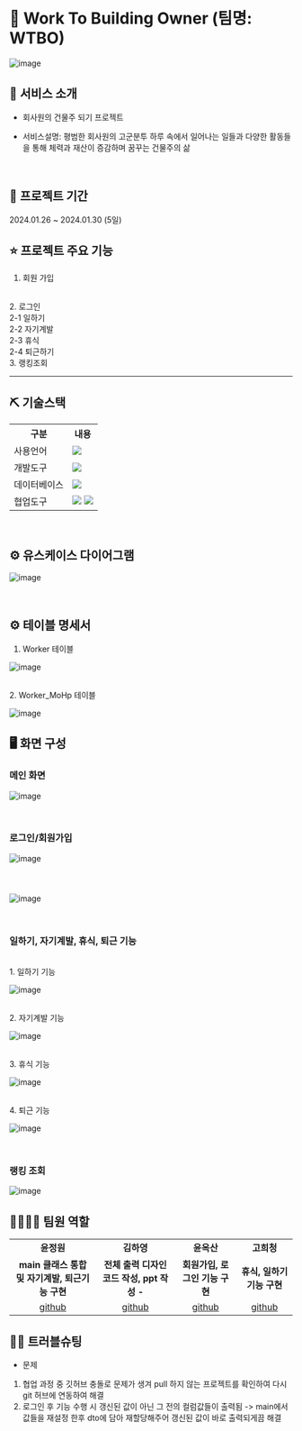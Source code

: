 
# 📎 Work To Building Owner (팀명: WTBO)

![image](https://github.com/2021-SMHRD-KDT-AI-17/JW_MINI_1/assets/157354077/9a27c1bc-9e69-4ad3-bc08-ccd6816e3b99)


## 👀 서비스 소개


* 회사원의 건물주 되기 프로젝트

* 서비스설명: 평범한 회사원의 고군분투 하루 속에서 일어나는 일들과 다양한 활동들을 통해 체력과 재산이 증감하며 꿈꾸는 건물주의 삶
<br>

## 📅 프로젝트 기간
2024.01.26 ~ 2024.01.30 (5일)
<br>

## ⭐ 프로젝트 주요 기능

1. 회원 가입
<br>
2. 로그인
<br>
2-1 일하기
<br>
2-2 자기계발
<br>
2-3 휴식
<br>
2-4 퇴근하기
<br>
3. 랭킹조회
<br>	


---

## ⛏ 기술스택
<table>
    <tr>
        <th>구분</th>
        <th>내용</th>
    </tr>
    <tr>
        <td>사용언어</td>
        <td>
            <img src="https://img.shields.io/badge/Java-007396?style=for-the-badge&logo=java&logoColor=white"/>
        </td>
    </tr>
    <tr>
        <td>개발도구</td>
        <td>
            <img src="https://img.shields.io/badge/Eclipse-2C2255?style=for-the-badge&logo=Eclipse&logoColor=white"/>
        </td>
    </tr>
    <tr>
        <td>데이터베이스</td>
        <td>
            <img src="https://img.shields.io/badge/Oracle 11g-F80000?style=for-the-badge&logo=Oracle&logoColor=white"/>
        </td>
    </tr>
    <tr>
        <td>협업도구</td>
        <td>
            <img src="https://img.shields.io/badge/Git-F05032?style=for-the-badge&logo=Git&logoColor=white"/>
            <img src="https://img.shields.io/badge/GitHub-181717?style=for-the-badge&logo=GitHub&logoColor=white"/>
        </td>
    </tr>
</table>


<br>

## ⚙  유스케이스 다이어그램


![image](https://github.com/2021-SMHRD-KDT-AI-17/JW_MINI_1/assets/157354077/ff41f5ad-fdf2-4d2f-a1e8-3e5289fb2abd)


<br>

## ⚙ 테이블 명세서

1. Worker 테이블

![image](https://github.com/2021-SMHRD-KDT-AI-17/JW_MINI_1/assets/157354077/5cd83adf-50c9-4681-ad80-ec5f4a279b54)


<br>
2. Worker_MoHp 테이블

![image](https://github.com/2021-SMHRD-KDT-AI-17/JW_MINI_1/assets/157354077/eed80c34-30f2-40a4-80d2-bca24c4e3edb)




## 🖥 화면 구성

### 메인 화면

![image](https://github.com/2021-SMHRD-KDT-AI-17/JW_MINI_1/assets/157354077/6a6628da-62aa-4d03-8437-ee88fe245a02)

<br>

### 로그인/회원가입

![image](https://github.com/2021-SMHRD-KDT-AI-17/JW_MINI_1/assets/157354077/060dc871-620e-4155-8bca-c12435fb2da4)

<br> 

### 
![image](https://github.com/2021-SMHRD-KDT-AI-17/JW_MINI_1/assets/157354077/d0f45482-75c3-4349-9c0e-68464207b360)

<br>

### 일하기, 자기계발, 휴식, 퇴근 기능
<br>
1. 일하기 기능

![image](https://github.com/2021-SMHRD-KDT-AI-17/JW_MINI_1/assets/157354077/de1f31d8-ba8d-4cc2-acb5-5b0dd604ad0f)

<br>
2. 자기계발 기능

![image](https://github.com/2021-SMHRD-KDT-AI-17/JW_MINI_1/assets/157354077/5e1b4907-a28b-4104-b255-86179382d54b)

<br>
3. 휴식 기능

![image](https://github.com/2021-SMHRD-KDT-AI-17/JW_MINI_1/assets/157354077/90581159-233f-4d58-914e-392896e6301a)

<br>
4. 퇴근 기능

![image](https://github.com/2021-SMHRD-KDT-AI-17/JW_MINI_1/assets/157354077/666277b9-1b46-493f-b589-7d0773203136)

<br>

### 랭킹 조회

![image](https://github.com/2021-SMHRD-KDT-AI-17/JW_MINI_1/assets/157354077/9032ec8a-4b5b-421d-8597-87543b9a8c04)



## 👨‍👩‍👦‍👦 팀원 역할
<table>
 
  <tr>
    <td align="center"><strong>윤정원</strong></td>
    <td align="center"><strong>김하영</strong></td>
    <td align="center"><strong>윤옥산</strong></td>
    <td align="center"><strong>고희청</strong></td>
 
  </tr>
  <tr>
    <td align="center"><b>main 클래스 통합 및 자기계발, 퇴근기능 구현 </b></td>
    <td align="center"><b>전체 출력 디자인 코드 작성, ppt 작성 - </b></td>
    <td align="center"><b>회원가입, 로그인 기능 구현</b></td>
    <td align="center"><b> 휴식, 일하기 기능 구현</b></td>
  
  </tr>
  <tr>
    <td align="center"><a href="https://github.com/JeongWon0389" target='_blank'>github</a></td>
    <td align="center"><a href="https://github.com/hayoung000" target='_blank'>github</a></td>
    <td align="center"><a href="https://github.com/yunoksan" target='_blank'>github</a></td>
    <td align="center"><a href="https://github.com/GO-HUI-CHEONG" target='_blank'>github</a></td>
   
  </tr>
</table>

## 🤾‍♂️ 트러블슈팅
  
* 문제<br>

1.  협업 과정 중 깃허브 충돌로 문제가 생겨 pull 하지 않는 프로젝트를 확인하여 다시 git 허브에 연동하여 해결
2.  로그인 후 기능 수행 시 갱신된 값이 아닌 그 전의 컬럼값들이 출력됨 -> main에서 값들을 재설정 한후 dto에 담아 재할당해주어 갱신된 값이 바로 출력되게끔 해결
